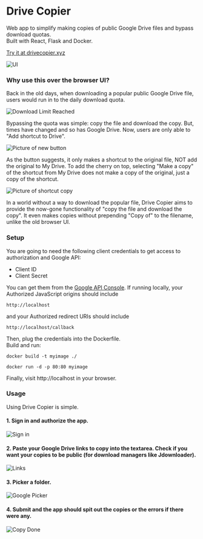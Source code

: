 # Drive Copier
Web app to simplify making copies of public Google Drive files and bypass download quotas.\
Built with React, Flask and Docker.

[Try it at drivecopier.xyz](https://drivecopier.xyz)

![UI](./.readme/ui.png)

### Why use this over the browser UI?
Back in the old days, when downloading a popular public Google Drive file, users would run in to the daily download
quota.

![Download Limit Reached](./.readme/quota.png)

Bypassing the quota was simple: copy the file and download the copy. But, times have changed and so has Google
Drive. Now, users are only able to "Add shortcut to Drive". 

![Picture of new button](./.readme/shortcut.png)

As the button suggests, it only makes a shortcut to the
original file, NOT add the original to My Drive. To add the cherry on top, selecting "Make a copy" of the
shortcut from My Drive does not make a copy of the original, just a copy of the shortcut.

![Picture of shortcut copy](./.readme/shortcut_copy.png)

In a world without a way to download the popular file, Drive Copier aims to provide the now-gone functionality of
"copy the file and download the copy". It even makes copies without prepending "Copy of" to the filename, unlike the old
browser UI.

### Setup
You are going to need the following client credentials to get access to authorization and Google API:
- Client ID
- Client Secret

You can get them from the [Google API Console](https://console.developers.google.com). If running locally, your\
Authorized JavaScript origins should include
```
http://localhost
```
and your Authorized redirect URIs should include
```
http://localhost/callback
```
Then, plug the credentials into the Dockerfile.\
Build and run:
```
docker build -t myimage ./
```
```
docker run -d -p 80:80 myimage
```
Finally, visit http://localhost in your browser.

### Usage
Using Drive Copier is simple. 

#### 1. Sign in and authorize the app.

![Sign in](./.readme/authorize.png)

#### 2. Paste your Google Drive links to copy into the textarea. Check if you want your copies to be public (for download managers like Jdownloader).

![Links](./.readme/paste.png)

#### 3. Picker a folder.

![Google Picker](./.readme/picker.png)

#### 4. Submit and the app should spit out the copies or the errors if there were any. 

![Copy Done](./.readme/link.png)